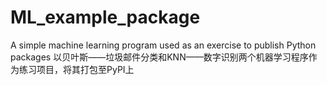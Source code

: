 # ML_example_package
A simple machine learning program used as an exercise to publish Python packages
以贝叶斯——垃圾邮件分类和KNN——数字识别两个机器学习程序作为练习项目，将其打包至PyPI上
